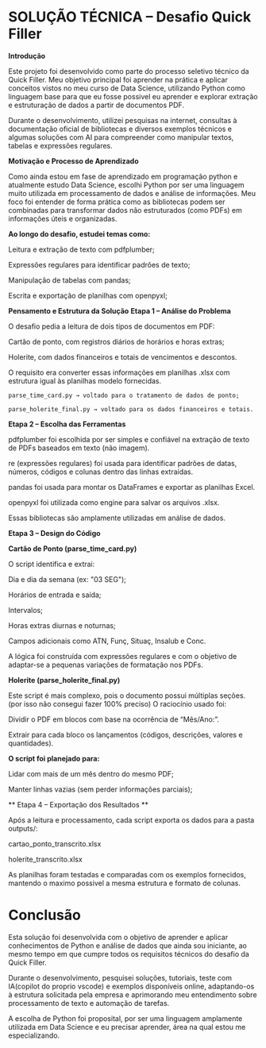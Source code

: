 # SOLUÇÃO TÉCNICA – Desafio Quick Filler
**Introdução**

Este projeto foi desenvolvido como parte do processo seletivo técnico da Quick Filler.
Meu objetivo principal foi aprender na prática e aplicar conceitos vistos no meu curso de Data Science, utilizando Python como linguagem base para que eu fosse possivel eu aprender e explorar extração e estruturação de dados a partir de documentos PDF.

Durante o desenvolvimento, utilizei pesquisas na internet, consultas à documentação oficial de bibliotecas e diversos exemplos técnicos e algumas soluções com AI para compreender como manipular textos, tabelas e expressões regulares.


**Motivação e Processo de Aprendizado**

Como ainda estou em fase de aprendizado em programação python e atualmente estudo Data Science, escolhi Python por ser uma linguagem muito utilizada em processamento de dados e análise de informações.
Meu foco foi entender de forma prática como as bibliotecas podem ser combinadas para transformar dados não estruturados (como PDFs) em informações úteis e organizadas.

**Ao longo do desafio, estudei temas como:**

Leitura e extração de texto com pdfplumber;

Expressões regulares para identificar padrões de texto;

Manipulação de tabelas com pandas;

Escrita e exportação de planilhas com openpyxl;



**Pensamento e Estrutura da Solução**
**Etapa 1 – Análise do Problema**

O desafio pedia a leitura de dois tipos de documentos em PDF:

Cartão de ponto, com registros diários de horários e horas extras;

Holerite, com dados financeiros e totais de vencimentos e descontos.

O requisito era converter essas informações em planilhas .xlsx com estrutura igual às planilhas modelo fornecidas.

```
parse_time_card.py → voltado para o tratamento de dados de ponto;

parse_holerite_final.py → voltado para os dados financeiros e totais.

```
**Etapa 2 – Escolha das Ferramentas**

pdfplumber foi escolhida por ser simples e confiável na extração de texto de PDFs baseados em texto (não imagem).

re (expressões regulares) foi usada para identificar padrões de datas, números, códigos e colunas dentro das linhas extraídas.

pandas foi usada para montar os DataFrames e exportar as planilhas Excel.

openpyxl foi utilizada como engine para salvar os arquivos .xlsx.

Essas bibliotecas são amplamente utilizadas em análise de dados.

**Etapa 3 – Design do Código**

**Cartão de Ponto (parse_time_card.py)**

O script identifica e extrai:

Dia e dia da semana (ex: "03 SEG");

Horários de entrada e saída;

Intervalos;

Horas extras diurnas e noturnas;

Campos adicionais como ATN, Funç, Situaç, Insalub e Conc.

A lógica foi construída com expressões regulares e com o objetivo de adaptar-se a pequenas variações de formatação nos PDFs.

**Holerite (parse_holerite_final.py)**

Este script é mais complexo, pois o documento possui múltiplas seções.(por isso não consegui fazer 100% preciso)
O raciocínio usado foi:

Dividir o PDF em blocos com base na ocorrência de “Mês/Ano:”.

Extrair para cada bloco os lançamentos (códigos, descrições, valores e quantidades).


**O script foi planejado para:**

Lidar com mais de um mês dentro do mesmo PDF;

Manter linhas vazias (sem perder informações parciais);


** Etapa 4 – Exportação dos Resultados **

Após a leitura e processamento, cada script exporta os dados para a pasta outputs/:

cartao_ponto_transcrito.xlsx

holerite_transcrito.xlsx

As planilhas foram testadas e comparadas com os exemplos fornecidos, mantendo o maximo possivel a mesma estrutura e formato de colunas.



# Conclusão

Esta solução foi desenvolvida com o objetivo de aprender e aplicar conhecimentos de Python e análise de dados que ainda sou iniciante, ao mesmo tempo em que cumpre todos os requisitos técnicos do desafio da Quick Filler.

Durante o desenvolvimento, pesquisei soluções, tutoriais, teste com IA(copilot do proprio vscode) e exemplos disponíveis online, adaptando-os à estrutura solicitada pela empresa e aprimorando meu entendimento sobre processamento de texto e automação de tarefas.

A escolha de Python foi proposital, por ser uma linguagem amplamente utilizada em Data Science e eu precisar aprender, área na qual estou me especializando.

